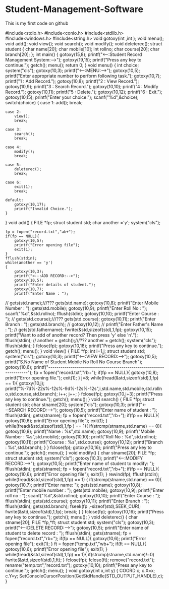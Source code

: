 # Student-Management-Software
This is my first code on github

#include<stdio.h>
#include<conio.h>
#include<stdlib.h>
#include<windows.h>
#include<string.h>
void gotoxy(int ,int );
void menu();
void add();
void view();
void search();
void modify();
void deleterec();
struct student
{
    char name[20];
    char mobile[10];
    int rollno;
    char course[20];
    char branch[20];
};
int main()
{
    gotoxy(15,8);
    printf("<--:Student Record Management System:-->");
    gotoxy(19,15);
    printf("Press any key to continue.");
    getch();
    menu();
    return 0;
}
void menu()
{
    int choice;
    system("cls");
    gotoxy(10,3);
    printf("<--:MENU:-->");
    gotoxy(10,5);
    printf("Enter appropriate number to perform following task.");
    gotoxy(10,7);
    printf("1 : Add Record.");
    gotoxy(10,8);
    printf("2 : View Record.");
    gotoxy(10,9);
    printf("3 : Search Record.");
    gotoxy(10,10);
    printf("4 : Modify Record.");
    gotoxy(10,11);
    printf("5 : Delete.");
    gotoxy(10,12);
    printf("6 : Exit.");
    gotoxy(10,15);
    printf("Enter your choice.");
    scanf("%d",&choice);
    switch(choice)
    {
    case 1:
        add();
        break;

    case 2:
        view();
        break;

    case 3:
        search();
        break;

    case 4:
        modify();
        break;

    case 5:
        deleterec();
        break;

    case 6:
        exit(1);
        break;

    default:
        gotoxy(10,17);
        printf("Invalid Choice.");
    }
}
void add()
{
    FILE *fp;
    struct student std;
    char another ='y';
    system("cls");

    fp = fopen("record.txt","ab+");
    if(fp == NULL){
        gotoxy(10,5);
        printf("Error opening file");
        exit(1);
    }
    fflush(stdin);
    while(another == 'y')
    {
        gotoxy(10,3);
        printf("<--:ADD RECORD:-->");
        gotoxy(10,5);
        printf("Enter details of student.");
        gotoxy(10,7);
        printf("Enter Name : ");
//        gets(std.name);///???
        gets(std.name);
        gotoxy(10,8);
        printf("Enter Mobile Number : ");
        gets(std.mobile);
        gotoxy(10,9);
        printf("Enter Roll No : ");
        scanf("%d",&std.rollno);
        fflush(stdin);
        gotoxy(10,10);
        printf("Enter Course : ");
//        gets(std.course);///???
        gets(std.course);
        gotoxy(10,11);
        printf("Enter Branch : ");
        gets(std.branch);
//        gotoxy(10,12);
//        printf("Enter Father's Name : ");
//        gets(std.fathername);
        fwrite(&std,sizeof(std),1,fp);
        gotoxy(10,15);
        printf("Want to add of another record? Then press 'y' else 'n'.");
        fflush(stdin);
//        another = getch();///???
        another = getch();
        system("cls");
        fflush(stdin);
    }
    fclose(fp);
    gotoxy(10,18);
    printf("Press any key to continue.");
    getch();
    menu();
}
void view()
{
    FILE *fp;
    int i=1,j;
    struct student std;
    system("cls");
    gotoxy(10,3);
    printf("<--:VIEW RECORD:-->");
    gotoxy(10,5);
    printf("S.No   Name of Student       Mobile No   Roll No  Course      Branch");
    gotoxy(10,6);
    printf("--------------------------------------------------------------------");
    fp = fopen("record.txt","rb+");
    if(fp == NULL){
        gotoxy(10,8);
        printf("Error opening file.");
        exit(1);
    }
    j=8;
    while(fread(&std,sizeof(std),1,fp) == 1){
        gotoxy(10,j);
        printf("%-7d%-22s%-12s%-9d%-12s%-12s",i,std.name,std.mobile,std.rollno,std.course,std.branch);
        i++;
        j++;
    }
    fclose(fp);
    gotoxy(10,j+3);
    printf("Press any key to continue.");
    getch();
    menu();
}
void search()
{
    FILE *fp;
    struct student std;
    char stname[20];
    system("cls");
    gotoxy(10,3);
    printf("<--:SEARCH RECORD:-->");
    gotoxy(10,5);
    printf("Enter name of student : ");
    fflush(stdin);
    gets(stname);
    fp = fopen("record.txt","rb+");
    if(fp == NULL){
        gotoxy(10,6);
        printf("Error opening file");
        exit(1);
    }
    while(fread(&std,sizeof(std),1,fp ) == 1){
        if(strcmp(stname,std.name) == 0){
            gotoxy(10,8);
            printf("Name : %s",std.name);
            gotoxy(10,9);
            printf("Mobile Number : %s",std.mobile);
            gotoxy(10,10);
            printf("Roll No : %d",std.rollno);
            gotoxy(10,11);
            printf("Course : %s",std.course);
            gotoxy(10,12);
            printf("Branch : %s",std.branch);
        }
    }
    fclose(fp);
    gotoxy(10,16);
    printf("Press any key to continue.");
    getch();
    menu();
}
void modify()
{
    char stname[20];
    FILE *fp;
    struct student std;
    system("cls");
    gotoxy(10,3);
    printf("<--:MODIFY RECORD:-->");
    gotoxy(10,5);
    printf("Enter name of student to modify: ");
    fflush(stdin);
    gets(stname);
    fp = fopen("record.txt","rb+");
    if(fp == NULL){
        gotoxy(10,6);
        printf("Error opening file");
        exit(1);
    }
    rewind(fp);
    fflush(stdin);
    while(fread(&std,sizeof(std),1,fp) == 1)
    {
        if(strcmp(stname,std.name) == 0){
            gotoxy(10,7);
            printf("Enter name: ");
            gets(std.name);
            gotoxy(10,8);
            printf("Enter mobile number : ");
            gets(std.mobile);
            gotoxy(10,9);
            printf("Enter roll no : ");
            scanf("%d",&std.rollno);
            gotoxy(10,10);
            printf("Enter Course : ");
            fflush(stdin);
            gets(std.course);
            gotoxy(10,11);
            printf("Enter Branch : ");
            fflush(stdin);
            gets(std.branch);
            fseek(fp ,-sizeof(std),SEEK_CUR);
            fwrite(&std,sizeof(std),1,fp);
            break;
        }
    }
    fclose(fp);
    gotoxy(10,16);
    printf("Press any key to continue.");
    getch();
    menu();
}
void deleterec()
{
    char stname[20];
    FILE *fp,*ft;
    struct student std;
    system("cls");
    gotoxy(10,3);
    printf("<--:DELETE RECORD:-->");
    gotoxy(10,5);
    printf("Enter name of student to delete record : ");
    fflush(stdin);
    gets(stname);
    fp = fopen("record.txt","rb+");
    if(fp == NULL){
        gotoxy(10,6);
        printf("Error opening file");
        exit(1);
    }
    ft = fopen("temp.txt","wb+");
    if(ft == NULL){
        gotoxy(10,6);
        printf("Error opening file");
        exit(1);
    }
    while(fread(&std,sizeof(std),1,fp) == 1){
        if(strcmp(stname,std.name)!=0)
            fwrite(&std,sizeof(std),1,ft);
    }
    fclose(fp);
    fclose(ft);
    remove("record.txt");
    rename("temp.txt","record.txt");
    gotoxy(10,10);
    printf("Press any key to continue.");
    getch();
    menu();
}
void gotoxy(int x,int y)
{
        COORD c;
        c.X=x;
        c.Y=y;
        SetConsoleCursorPosition(GetStdHandle(STD_OUTPUT_HANDLE),c);
}
